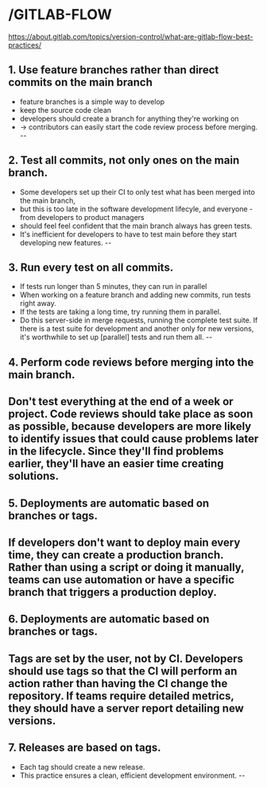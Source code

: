# /GITLAB-FLOW

https://about.gitlab.com/topics/version-control/what-are-gitlab-flow-best-practices/

## 1. Use feature branches rather than direct commits on the main branch
* feature branches is a simple way to develop
* keep the source code clean
* developers should create a branch for anything they're working on
* -> contributors can easily start the code review process before merging.
--
## 2. Test all commits, not only ones on the main branch.
* Some developers set up their CI to only test what has been merged into the main branch,
* but this is too late in the software development lifecyle, and everyone - from developers to product managers
* should feel feel confident that the main branch always has green tests.
* It's inefficient for developers to have to test main before they start developing new features.
--
## 3. Run every test on all commits.
* If tests run longer than 5 minutes, they can run in parallel
* When working on a feature branch and adding new commits, run tests right away.
* If the tests are taking a long time, try running them in parallel.
* Do this server-side in merge requests, running the complete test suite. If there is a test suite for development and another only for new versions, it's worthwhile to set up [parallel] tests and run them all.
--
## 4. Perform code reviews before merging into the main branch.
Don't test everything at the end of a week or project. Code reviews should take place as soon as possible, because developers are more likely to identify issues that could cause problems later in the lifecycle. Since they'll find problems earlier, they'll have an easier time creating solutions.
--
## 5. Deployments are automatic based on branches or tags.
If developers don't want to deploy main every time, they can create a production branch. Rather than using a script or doing it manually, teams can use automation or have a specific branch that triggers a production deploy.
--
## 6. Deployments are automatic based on branches or tags.
Tags are set by the user, not by CI.
Developers should use tags so that the CI will perform an action rather than having the CI change the repository. If teams require detailed metrics, they should have a server report detailing new versions.
--
## 7. Releases are based on tags.
* Each tag should create a new release.
* This practice ensures a clean, efficient development environment.
--
